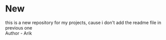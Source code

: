 # New
this is a new repository for my projects, cause i don't add the readme file in previous one
<br>
Author - Arik
